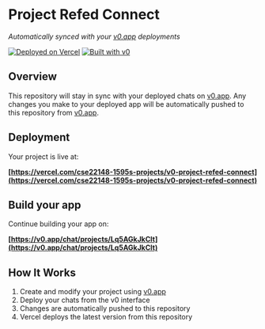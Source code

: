# Project Refed Connect

*Automatically synced with your [v0.app](https://v0.app) deployments*

[![Deployed on Vercel](https://img.shields.io/badge/Deployed%20on-Vercel-black?style=for-the-badge&logo=vercel)](https://vercel.com/cse22148-1595s-projects/v0-project-refed-connect)
[![Built with v0](https://img.shields.io/badge/Built%20with-v0.app-black?style=for-the-badge)](https://v0.app/chat/projects/Lq5AGkJkClt)

## Overview

This repository will stay in sync with your deployed chats on [v0.app](https://v0.app).
Any changes you make to your deployed app will be automatically pushed to this repository from [v0.app](https://v0.app).

## Deployment

Your project is live at:

**[https://vercel.com/cse22148-1595s-projects/v0-project-refed-connect](https://vercel.com/cse22148-1595s-projects/v0-project-refed-connect)**

## Build your app

Continue building your app on:

**[https://v0.app/chat/projects/Lq5AGkJkClt](https://v0.app/chat/projects/Lq5AGkJkClt)**

## How It Works

1. Create and modify your project using [v0.app](https://v0.app)
2. Deploy your chats from the v0 interface
3. Changes are automatically pushed to this repository
4. Vercel deploys the latest version from this repository
